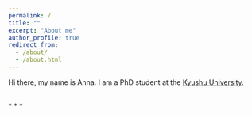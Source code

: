 ```yaml
---
permalink: /
title: ""
excerpt: "About me"
author_profile: true
redirect_from: 
  - /about/
  - /about.html
---
```


Hi there, my name is Anna. I am a PhD student at the [Kyushu University](https://www.kyushu-u.ac.jp/en/).


<br>
* * *






